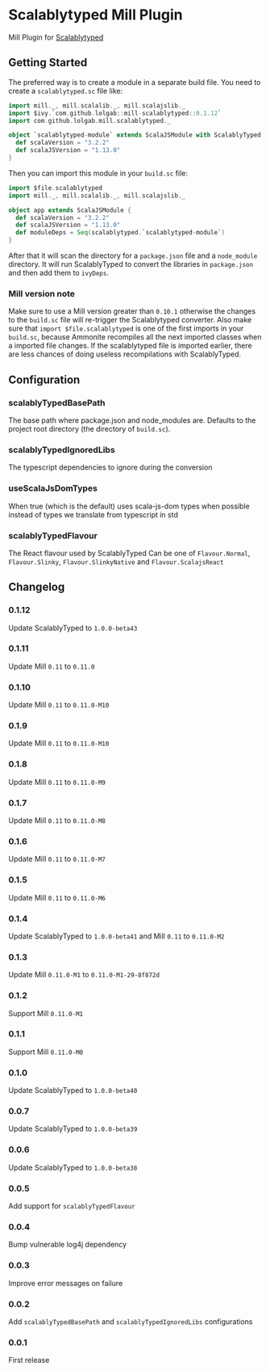 # Scalablytyped Mill Plugin

Mill Plugin for [Scalablytyped](https://scalablytyped.org)

## Getting Started

The preferred way is to create a module in a separate build file.
You need to create a `scalablytyped.sc` file like:

```scala
import mill._, mill.scalalib._, mill.scalajslib._
import $ivy.`com.github.lolgab::mill-scalablytyped::0.1.12`
import com.github.lolgab.mill.scalablytyped._

object `scalablytyped-module` extends ScalaJSModule with ScalablyTyped {
  def scalaVersion = "3.2.2"
  def scalaJSVersion = "1.13.0"
}
```

Then you can import this module in your `build.sc` file:

```scala
import $file.scalablytyped
import mill._, mill.scalalib._, mill.scalajslib._

object app extends ScalaJSModule {
  def scalaVersion = "3.2.2"
  def scalaJSVersion = "1.13.0"
  def moduleDeps = Seq(scalablytyped.`scalablytyped-module`)
}
```

After that it will scan the directory for a `package.json` file and a `node_module` directory.
It will run ScalablyTyped to convert the libraries in `package.json` and then add them to `ivyDeps`.

### Mill version note

Make sure to use a Mill version greater than `0.10.1` otherwise the changes to the `build.sc` file will
re-trigger the Scalablytyped converter.
Also make sure that `import $file.scalablytyped` is one of the first imports in your `build.sc`, because
Ammonite recompiles all the next imported classes when a imported file changes. If the scalablytyped file
is imported earlier, there are less chances of doing useless recompilations with ScalablyTyped.

## Configuration

### scalablyTypedBasePath

The base path where package.json and node_modules are.
Defaults to the project root directory (the directory of `build.sc`).

### scalablyTypedIgnoredLibs

The typescript dependencies to ignore during the conversion

### useScalaJsDomTypes

When true (which is the default) uses scala-js-dom types when possible instead of types we translate from typescript in std

### scalablyTypedFlavour

The React flavour used by ScalablyTyped
Can be one of `Flavour.Normal`, `Flavour.Slinky`, `Flavour.SlinkyNative` and `Flavour.ScalajsReact` 

## Changelog

### 0.1.12

Update ScalablyTyped to `1.0.0-beta43`

### 0.1.11

Update Mill `0.11` to `0.11.0`

### 0.1.10

Update Mill `0.11` to `0.11.0-M10`

### 0.1.9

Update Mill `0.11` to `0.11.0-M10`

### 0.1.8

Update Mill `0.11` to `0.11.0-M9`

### 0.1.7

Update Mill `0.11` to `0.11.0-M8`

### 0.1.6

Update Mill `0.11` to `0.11.0-M7`

### 0.1.5

Update Mill `0.11` to `0.11.0-M6`

### 0.1.4

Update ScalablyTyped to `1.0.0-beta41` and Mill `0.11` to `0.11.0-M2`

### 0.1.3

Update Mill `0.11.0-M1` to `0.11.0-M1-29-8f872d`

### 0.1.2

Support Mill `0.11.0-M1`

### 0.1.1

Support Mill `0.11.0-M0`

### 0.1.0

Update ScalablyTyped to `1.0.0-beta40`

### 0.0.7

Update ScalablyTyped to `1.0.0-beta39`

### 0.0.6

Update ScalablyTyped to `1.0.0-beta38`

### 0.0.5

Add support for `scalablyTypedFlavour`

### 0.0.4

Bump vulnerable log4j dependency

### 0.0.3

Improve error messages on failure

### 0.0.2

Add `scalablyTypedBasePath` and `scalablyTypedIgnoredLibs` configurations

### 0.0.1

First release
